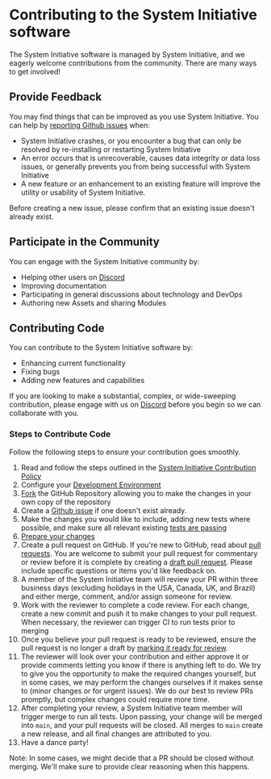 # Contributing to the System Initiative software

The System Initiative software is managed by System Initiative, and we eagerly welcome contributions from the community.  There are many ways to get involved!

## Provide Feedback

You may find things that can be improved as you use System Initiative.  You can help by [reporting Github issues](https://github.com/systeminit/si/issues) when:

* System Initiative crashes, or you encounter a bug that can only be resolved by re-installing or restarting System Initiative
* An error occurs that is unrecoverable, causes data integrity or data loss issues, or generally prevents you from being successful with System Initiative
* A new feature or an enhancement to an existing feature will improve the utility or usability of System Initiative.

Before creating a new issue, please confirm that an existing issue doesn't already exist.  

## Participate in the Community

You can engage with the System Initiative community by:

* Helping other users on [Discord](https://discord.com/invite/system-init)
* Improving documentation
* Participating in general discussions about technology and DevOps
* Authoring new Assets and sharing Modules

## Contributing Code

You can contribute to the System Initiative software by:

* Enhancing current functionality
* Fixing bugs
* Adding new features and capabilities

If you are looking to make a substantial, complex, or wide-sweeping contribution, please engage with us on [Discord](https://discord.com/invite/system-init) before you begin so we can collaborate with you.

### Steps to Contribute Code

Follow the following steps to ensure your contribution goes smoothly.

1. Read and follow the steps outlined in the [System Initiative Contribution Policy](/README.md#contributing)
2. Configure your [Development Environment](/docs/DEVELOPMENT_ENVIRONMENT.md)
3. [Fork](https://help.github.com/articles/working-with-forks/) the GitHub Repository allowing you to make the changes in your own copy of the repository
4. Create a [Github issue](https://github.com/systeminit/si/issues) if one doesn't exist already.
5. Make the changes you would like to include, adding new tests where possible, and make sure all relevant existing [tests are passing](docs/RUNNING_RUST_TESTS.md)
6. [Prepare your changes](/docs/PREPARING_YOUR_CHANGES.md)
7. Create a pull request on GitHub. If you're new to GitHub, read about [pull requests](https://help.github.com/articles/about-pull-requests/). You are welcome to submit your pull request for commentary or review before it is complete by creating a [draft pull request](https://help.github.com/en/articles/about-pull-requests#draft-pull-requests). Please include specific questions or items you'd like feedback on.
8. A member of the System Initiative team will review your PR within three business days (excluding holidays in the USA, Canada, UK, and Brazil) and either merge, comment, and/or assign someone for review.
9. Work with the reviewer to complete a code review. For each change, create a new commit and push it to make changes to your pull request. When necessary, the reviewer can trigger CI to run tests prior to merging
10. Once you believe your pull request is ready to be reviewed, ensure the pull request is no longer a draft by [marking it ready for review](https://docs.github.com/en/pull-requests/collaborating-with-pull-requests/proposing-changes-to-your-work-with-pull-requests/changing-the-stage-of-a-pull-request).
11. The reviewer will look over your contribution and either approve it or provide comments letting you know if there is anything left to do. We try to give you the opportunity to make the required changes yourself, but in some cases, we may perform the changes ourselves if it makes sense to (minor changes or for urgent issues). We do our best to review PRs promptly, but complex changes could require more time.
12. After completing your review, a System Initiative team member will trigger merge to run all tests. Upon passing, your change will be merged into `main`, and your pull requests will be closed. All merges to `main` create a new release, and all final changes are attributed to you.
13. Have a dance party!

Note: In some cases, we might decide that a PR should be closed without merging. We'll make sure to provide clear reasoning when this happens.
